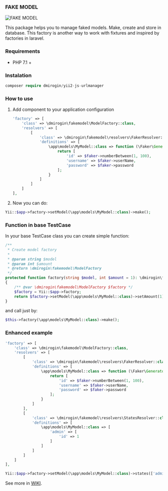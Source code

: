 ### FAKE MODEL

![FAKE MODEL](http://dmirogin.ru/assets/images/fakemodel.png)

This package helps you to manage faked models.
Make, create and store in database.
This factory is another way to work with fixtures and inspired by factories in laravel.

### Requirements
- PHP 7.1 +

### Instalation
```php
composer require dmirogin/yii2-js-urlmanager
```

### How to use

1. Add component to your application configuration
    ```php
    'factory' => [
        'class' => \dmirogin\fakemodel\ModelFactory::class,
        'resolvers' => [
            [
                'class' => \dmirogin\fakemodel\resolvers\FakerResolver::class,
                'definitions' => [
                    \app\models\MyModel::class => function (\Faker\Generator $faker) {
                        return [
                            'id' => $faker->numberBetween(1, 100),
                            'username' => $faker->userName,
                            'password' => $faker->password
                        ];
                    }
                ]
            ]
        ]
    ],
    ```
    
2. Now you can do:
```php
Yii::$app->factory->setModel(\app\models\MyModel::class)->make();
```

### Function in base TestCase

In your base TestCase class you can create simple function:
```php
/**
 * Create model factory
 *
 * @param string $model
 * @param int $amount
 * @return \dmirogin\fakemodel\ModelFactory
 */
protected function factory(string $model, int $amount = 1): \dmirogin\fakemodel\ModelFactory
{
    /** @var \dmirogin\fakemodel\ModelFactory $factory */
    $factory = Yii::$app->factory;
    return $factory->setModel(\app\models\MyModel::class)->setAmount(1);
}
```

and call just by:
```php
$this->factory(\app\models\MyModel::class)->make();
```

### Enhanced example

```php
'factory' => [
    'class' => \dmirogin\fakemodel\ModelFactory::class,
    'resolvers' => [
        [
            'class' => \dmirogin\fakemodel\resolvers\FakerResolver::class,
            'definitions' => [
                \app\models\MyModel::class => function (\Faker\Generator $faker) {
                    return [
                        'id' => $faker->numberBetween(1, 100),
                        'username' => $faker->userName,
                        'password' => $faker->password
                    ];
                }
            ]
        ],
        [
            'class' => \dmirogin\fakemodel\resolvers\StatesResolver::class,
            'definitions' => [
                \app\models\MyModel::class => [
                    'admin' => [
                        'id' => 1
                    ]
                ]
            ]
        ]
    ]
],

Yii::$app->factory->setModel(\app\models\MyModel::class)->states(['admin'])->setAmount(5)->make();
```
See more in [WIKI](https://github.com/dmirogin/fakemodel/wiki).
